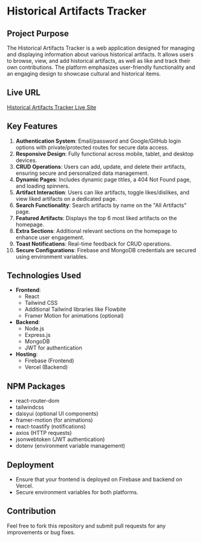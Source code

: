 # Historical Artifacts Tracker

## Project Purpose
The Historical Artifacts Tracker is a web application designed for managing and displaying information about various historical artifacts. It allows users to browse, view, and add historical artifacts, as well as like and track their own contributions. The platform emphasizes user-friendly functionality and an engaging design to showcase cultural and historical items.

## Live URL
[Historical Artifacts Tracker Live Site](#)

## Key Features
1. **Authentication System**: Email/password and Google/GitHub login options with private/protected routes for secure data access.
2. **Responsive Design**: Fully functional across mobile, tablet, and desktop devices.
3. **CRUD Operations**: Users can add, update, and delete their artifacts, ensuring secure and personalized data management.
4. **Dynamic Pages**: Includes dynamic page titles, a 404 Not Found page, and loading spinners.
5. **Artifact Interaction**: Users can like artifacts, toggle likes/dislikes, and view liked artifacts on a dedicated page.
6. **Search Functionality**: Search artifacts by name on the "All Artifacts" page.
7. **Featured Artifacts**: Displays the top 6 most liked artifacts on the homepage.
8. **Extra Sections**: Additional relevant sections on the homepage to enhance user engagement.
9. **Toast Notifications**: Real-time feedback for CRUD operations.
10. **Secure Configurations**: Firebase and MongoDB credentials are secured using environment variables.

## Technologies Used
- **Frontend**:
  - React
  - Tailwind CSS
  - Additional Tailwind libraries like Flowbite
  - Framer Motion for animations (optional)
- **Backend**:
  - Node.js
  - Express.js
  - MongoDB
  - JWT for authentication
- **Hosting**:
  - Firebase (Frontend)
  - Vercel (Backend)

## NPM Packages
- react-router-dom
- tailwindcss
- daisyui (optional UI components)
- framer-motion (for animations)
- react-toastify (notifications)
- axios (HTTP requests)
- jsonwebtoken (JWT authentication)
- dotenv (environment variable management)


## Deployment
- Ensure that your frontend is deployed on Firebase and backend on Vercel.
- Secure environment variables for both platforms.

## Contribution
Feel free to fork this repository and submit pull requests for any improvements or bug fixes.

